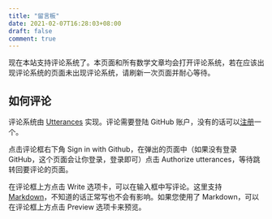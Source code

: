 ```yaml
---
title: "留言板"
date: 2021-02-07T16:28:03+08:00
draft: false
comment: true
---
```


现在本站支持评论系统了。本页面和所有数学文章均会打开评论系统，若在应该出现评论系统的页面未出现评论系统，请刷新一次页面并耐心等待。

## 如何评论

评论系统由 [Utterances](https://utteranc.es/) 实现。评论需要登陆 GitHub 账户，没有的话可以[注册](https://github.com)一个。

点击评论框右下角 Sign in with Github，在弹出的页面中（如果没有登录 GitHub，这个页面会让你登录，登录即可）点击 Authorize utterances，等待跳转回要评论的页面。

在评论框上方点击 Write 选项卡，可以在输入框中写评论。这里支持 [Markdown](https://markdown.cn)，不知道的话正常写也不会有影响。如果您使用了 Markdown，可以在评论框上方点击 Preview 选项卡来预览。
